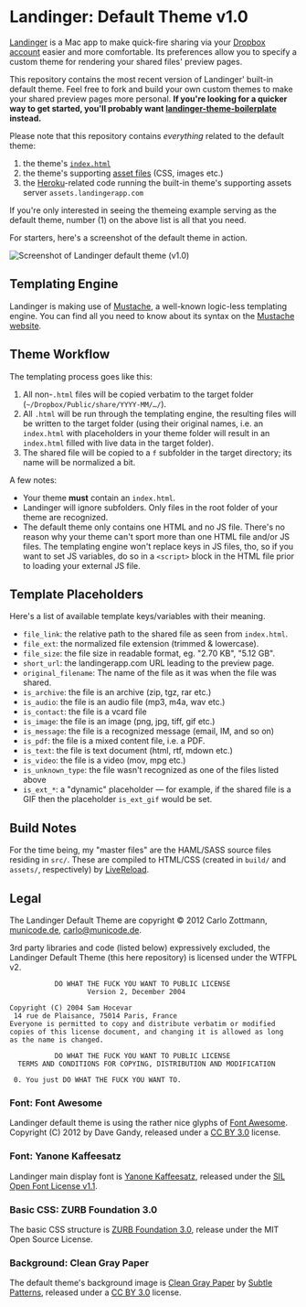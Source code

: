 # Landinger: Default Theme v1.0

[Landinger](landinger) is a Mac app to make quick-fire sharing via your [Dropbox account][dropbox] easier and more comfortable.  Its preferences allow you to specify a custom theme for rendering your shared files' preview pages.

This repository contains the most recent version of Landinger' built-in default theme.  Feel free to fork and build your own custom themes to make your shared preview pages more personal.  **If you're looking for a quicker way to get started, you'll probably want
[landinger-theme-boilerplate][boilerplate-github] instead.**

Please note that this repository contains _everything_ related to the default theme:

  1. the theme's [`index.html`][index-html]
  2. the theme's supporting [asset files][assets] (CSS, images etc.)
  3. the [Heroku][heroku]-related code running the built-in theme's supporting assets server `assets.landingerapp.com`

If you're only interested in seeing the themeing example serving as the default theme, number (1) on the above list is all that you need.

For starters, here's a screenshot of the default theme in action.

![Screenshot of Landinger default theme (v1.0)](https://github.com/carlo/landinger-default-theme/raw/master/screenshot-v1.0.jpg)


## Templating Engine

Landinger is making use of [Mustache][mustache], a well-known logic-less templating engine.  You can find all you need to know about its syntax on the [Mustache website][mustache].


## Theme Workflow

The templating process goes like this:

  1. All non-`.html` files will be copied verbatim to the target folder (`~/Dropbox/Public/share/YYYY-MM/…/`).
  2. All `.html` will be run through the templating engine, the resulting files will be written to the target folder (using their original names, i.e. an `index.html` with placeholders in your theme folder will result in an `index.html` filled with live data in the target folder).
  3. The shared file will be copied to a `f` subfolder in the target directory; its name will be normalized a bit.
  
A few notes:

  - Your theme **must** contain an `index.html`.
  - Landinger will ignore subfolders.  Only files in the root folder of your theme are recognized.
  - The default theme only contains one HTML and no JS file.  There's no reason why your theme can't sport more than one HTML file and/or JS files.  The templating engine won't replace keys in JS files, tho, so if you want to set JS variables, do so in a `<script>` block in the HTML file prior to loading your external JS file.
 
   

## Template Placeholders

Here's a list of available template keys/variables with their meaning.

  - `file_link`: the relative path to the shared file as seen from
    `index.html`.
  - `file_ext`: the normalized file extension (trimmed & lowercase).
  - `file_size`: the file size in readable format, eg. "2.70 KB", 
    "5.12 GB".
  - `short_url`: the landingerapp.com URL leading to the preview page.
  - `original_filename`: The name of the file as it was when the file was
    shared.
  - `is_archive`: the file is an archive (zip, tgz, rar etc.)
  - `is_audio`: the file is an audio file (mp3, m4a, wav etc.)
  - `is_contact`: the file is a vcard file
  - `is_image`: the file is an image (png, jpg, tiff, gif etc.)
  - `is_message`: the file is a recognized message (email, IM, and so on)
  - `is_pdf`: the file is a mixed content file, i.e. a PDF.
  - `is_text`: the file is text document (html, rtf, mdown etc.)
  - `is_video`: the file is a video (mov, mpg etc.)
  - `is_unknown_type`: the file wasn't recognized as one of the files 
    listed above
  - `is_ext_*`: a "dynamic" placeholder — for example, if the shared file
    is a GIF then the placeholder `is_ext_gif` would be set.


## Build Notes

For the time being, my "master files" are the HAML/SASS source files residing in `src/`.  These are compiled to HTML/CSS (created in `build/` and `assets/`, respectively) by [LiveReload][livereload].


## Legal

The Landinger Default Theme are copyright © 2012 Carlo Zottmann, [municode.de](http://municode.de/), carlo@municode.de.

3rd party libraries and code (listed below) expressively excluded, the Landinger Default Theme (this here repository) is licensed under the WTFPL v2.

               DO WHAT THE FUCK YOU WANT TO PUBLIC LICENSE
                       Version 2, December 2004
    
    Copyright (C) 2004 Sam Hocevar
     14 rue de Plaisance, 75014 Paris, France
    Everyone is permitted to copy and distribute verbatim or modified
    copies of this license document, and changing it is allowed as long
    as the name is changed.
    
               DO WHAT THE FUCK YOU WANT TO PUBLIC LICENSE
      TERMS AND CONDITIONS FOR COPYING, DISTRIBUTION AND MODIFICATION
    
     0. You just DO WHAT THE FUCK YOU WANT TO.


### Font: Font Awesome

Landinger default theme is using the rather nice glyphs of [Font Awesome][font-awesome].  Copyright (C) 2012 by Dave Gandy, released under a [CC BY 3.0][license-cc-by-30] license.


### Font: Yanone Kaffeesatz

Landinger main display font is [Yanone Kaffeesatz][kaffeesatz], released under the [SIL Open Font License v1.1][license-sil].


### Basic CSS: ZURB Foundation 3.0

The basic CSS structure is [ZURB Foundation 3.0][zurb-foundation], release under the MIT Open Source License.


### Background: Clean Gray Paper

The default theme's background image is [Clean Gray Paper][clean-gray-paper] by [Subtle Patterns][subtle-patterns], released under a [CC BY 3.0][license-cc-by-30] license.



[assets]: https://github.com/carlo/landinger-default-theme/tree/master/assets
[boilerplate-github]: https://github.com/carlo/landinger-theme-boilerplate
[dropbox]: http://db.tt/T84kkEv
[landinger]: http://landingerapp.com
[font-awesome]: http://fortawesome.github.com/Font-Awesome/
[heroku]: http://heroku.com
[index-html]: https://github.com/carlo/landinger-default-theme/blob/master/build/index.html
[kaffeesatz]: http://www.google.com/webfonts/specimen/Yanone+Kaffeesatz
[license-cc-by-30]: http://creativecommons.org/licenses/by/3.0/
[license-sil]: http://scripts.sil.org/OFL
[livereload]: http://livereload.com/
[mustache]: http://mustache.github.com/
[zurb-foundation]: https://github.com/zurb/foundation
[subtle-patterns]: http://subtlepatterns.com/
[clean-gray-paper]: http://subtlepatterns.com/clean-gray-paper/
